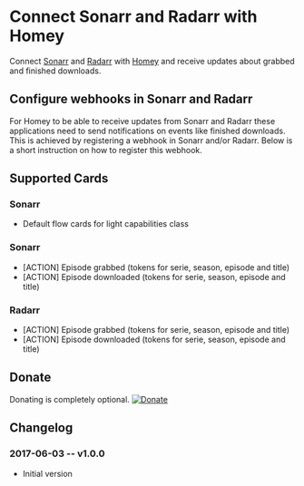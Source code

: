 # Connect Sonarr and Radarr with Homey
Connect [Sonarr](https://github.com/Sonarr/Sonarr) and [Radarr](https://github.com/Radarr/Radarr) with [Homey](https://www.athom.com/) and receive updates about grabbed and finished downloads.

## Configure webhooks in Sonarr and Radarr
For Homey to be able to receive updates from Sonarr and Radarr these applications need to send notifications on events like finished downloads. This is achieved by registering a webhook in Sonarr and/or Radarr. Below is a short instruction on how to register this webhook.

## Supported Cards
### Sonarr
* Default flow cards for light capabilities class

### Sonarr
* [ACTION] Episode grabbed (tokens for serie, season, episode and title)
* [ACTION] Episode downloaded (tokens for serie, season, episode and title)

### Radarr
* [ACTION] Episode grabbed (tokens for serie, season, episode and title)
* [ACTION] Episode downloaded (tokens for serie, season, episode and title)

## Donate
Donating is completely optional.
[![Donate](https://www.paypalobjects.com/webstatic/en_US/i/btn/png/btn_donate_92x26.png)](https://paypal.me/jghaanstra)

## Changelog
### 2017-06-03 -- v1.0.0
* Initial version
